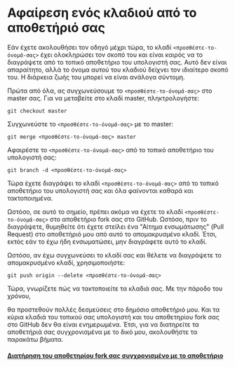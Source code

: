 # Αφαίρεση ενός κλαδιού από το αποθετήριό σας

Εάν έχετε ακολουθήσει τον οδηγό μέχρι τώρα, το κλαδί `<προσθέστε-το-όνομά-σας>` έχει ολοκληρώσει τον σκοπό του και είναι καιρός να το διαγράψετε από το τοπικό αποθετήριο του υπολογιστή σας. Αυτό δεν είναι απαραίτητο, αλλά το όνομα αυτού του κλαδιού δείχνει τον ιδιαίτερο σκοπό του. Η διάρκεια ζωής του μπορεί να είναι ανάλογα σύντομη.

Πρώτα από όλα, ας συγχωνεύσουμε το `<προσθέστε-το-όνομά-σας>` στο master σας. Για να μεταβείτε στο κλαδί master, πληκτρολογήστε:
```
git checkout master
```

Συγχωνεύστε το `<προσθέστε-το-όνομά-σας>` με το master:
```
git merge <προσθέστε-το-όνομά-σας> master
```

Αφαιρέστε το `<προσθέστε-το-όνομά-σας>` από το τοπικό αποθετήριο του υπολογιστή σας:
```
git branch -d <προσθέστε-το-όνομά-σας>
```

Τώρα έχετε διαγράψει το κλαδί `<προσθέστε-το-όνομά-σας>` από το τοπικό αποθετήριο του υπολογιστή σας και όλα φαίνονται καθαρά και τακτοποιημένα.

Ωστόσο, σε αυτό το σημείο, πρέπει ακόμα να έχετε το κλαδί `<προσθέστε-το-όνομά-σας>` στο αποθετήριο fork σας στο GitHub. Ωστόσο, πριν το διαγράψετε, θυμηθείτε ότι έχετε στείλει ένα "Αίτημα ενσωμάτωσης" (Pull Request) στο αποθετήριό μου από αυτό το απομακρυσμένο κλαδί. Έτσι, εκτός εάν το έχω ήδη ενσωματώσει, μην διαγράφετε αυτό το κλαδί.

Ωστόσο, αν έχω συγχωνεύσει το κλαδί σας και θέλετε να διαγράψετε το απομακρυσμένο κλαδί, χρησιμοποιήστε:
```
git push origin --delete <προσθέστε-το-όνομά-σας>
```

Τώρα, γνωρίζετε πώς να τακτοποιείτε τα κλαδιά σας. Με την πάροδο του χρόνου,

 θα προστεθούν πολλές δεσμεύσεις στο δημόσιο αποθετήριό μου. Και τα κύρια κλαδιά του τοπικού σας υπολογιστή και του αποθετηρίου fork σας στο GitHub δεν θα είναι ενημερωμένα. Έτσι, για να διατηρείτε τα αποθετήριά σας συγχρονισμένα με το δικό μου, ακολουθήστε τα παρακάτω βήματα.

#### [Διατήρηση του αποθετηρίου fork σας συγχρονισμένο με το αποθετήριο](keeping-your-fork-synced-with-this-repository.md)